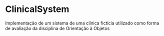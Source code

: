 ClinicalSystem
==============

Implementação de um sistema de uma clínica fictícia utilizado como forma de avaliação da disciplina de Orientação à Objetos
